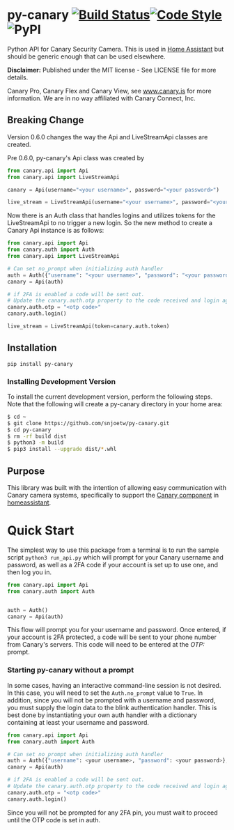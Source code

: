 # py-canary [![Build Status](https://travis-ci.org/snjoetw/py-canary.svg?branch=master)](https://travis-ci.org/snjoetw/py-canary)[![Code Style](https://img.shields.io/badge/code%20style-black-000000.svg)](https://github.com/psf/black)![PyPI](https://img.shields.io/pypi/v/py-canary)
Python API for Canary Security Camera.  This is used in [Home Assistant](https://home-assistant.io) but should be generic enough that can be used elsewhere.

**Disclaimer:**
Published under the MIT license - See LICENSE file for more details.

Canary Pro, Canary Flex and Canary View, see www.canary.is for more information.
We are in no way affiliated with Canary Connect, Inc.


## Breaking Change
Version 0.6.0 changes the way the Api and LiveStreamApi classes are created.

Pre 0.6.0, py-canary's Api class was created by
```python
from canary.api import Api
from canary.api import LiveStreamApi

canary = Api(username="<your username>", password="<your password>")

live_stream = LiveStreamApi(username="<your username>", password="<your password>")
```

Now there is an Auth class that handles logins and utilizes tokens for the LiveStreamApi to no trigger
a new login. So the new method to create a Canary Api instance is as follows:

```python
from canary.api import Api
from canary.auth import Auth
from canary.api import LiveStreamApi

# Can set no_prompt when initializing auth handler
auth = Auth({"username": "<your username>", "password": "<your password>"}, no_prompt=True)
canary = Api(auth)

# if 2FA is enabled a code will be sent out.
# Update the canary.auth.otp property to the code received and login again.
canary.auth.otp = "<otp code>"
canary.auth.login()

live_stream = LiveStreamApi(token=canary.auth.token)
```


## Installation
``pip install py-canary``

### Installing Development Version

To install the current development version, perform the following steps.  Note that the following will
create a py-canary directory in your home area:

```bash
$ cd ~
$ git clone https://github.com/snjoetw/py-canary.git
$ cd py-canary
$ rm -rf build dist
$ python3 -m build
$ pip3 install --upgrade dist/*.whl
```

## Purpose
This library was built with the intention of allowing easy communication with Canary camera systems,
specifically to support the [Canary component](https://home-assistant.io/components/canary) in
[homeassistant](https://home-assistant.io/).

# Quick Start
The simplest way to use this package from a terminal is to run the sample script ``python3 run_api.py``
which will prompt for your Canary username and password, as well as a 2FA code if your account is set up
to use one, and then log you in.

```python
from canary.api import Api
from canary.auth import Auth


auth = Auth()
canary = Api(auth)
```


This flow will prompt you for your username and password.  Once entered, if your account is 2FA protected,
a code will be sent to your phone number from Canary's servers. This code will need to be entered at the
*OTP:* prompt.

### Starting py-canary without a prompt
In some cases, having an interactive command-line session is not desired.  In this case, you will need to
set the ``Auth.no_prompt`` value to ``True``.  In addition, since you will not be prompted with a username
and password, you must supply the login data to the blink authentication handler.  This is best done by
instantiating your own auth handler with a dictionary containing at least your username and password.

```python
from canary.api import Api
from canary.auth import Auth

# Can set no_prompt when initializing auth handler
auth = Auth({"username": <your username>, "password": <your password>}, no_prompt=True)
canary = Api(auth)

# if 2FA is enabled a code will be sent out.
# Update the canary.auth.otp property to the code received and login again.
canary.auth.otp = "<otp code>"
canary.auth.login()
```


Since you will not be prompted for any 2FA pin, you must wait to proceed until the OTP code is set in auth.
